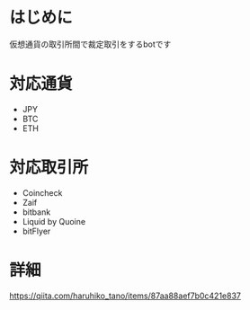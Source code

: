 # はじめに
仮想通貨の取引所間で裁定取引をするbotです

# 対応通貨
- JPY
- BTC
- ETH

# 対応取引所
- Coincheck
- Zaif
- bitbank
- Liquid by Quoine
- bitFlyer

# 詳細

https://qiita.com/haruhiko_tano/items/87aa88aef7b0c421e837
